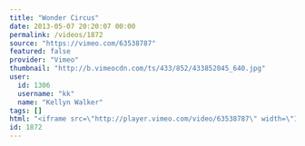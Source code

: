 ```yaml
---
title: "Wonder Circus"
date: 2013-05-07 20:20:07 00:00
permalink: /videos/1872
source: "https://vimeo.com/63538787"
featured: false
provider: "Vimeo"
thumbnail: "http://b.vimeocdn.com/ts/433/852/433852045_640.jpg"
user:
  id: 1306
  username: "kk"
  name: "Kellyn Walker"
tags: []
html: "<iframe src=\"http://player.vimeo.com/video/63538787\" width=\"1280\" height=\"720\" frameborder=\"0\" webkitAllowFullScreen mozallowfullscreen allowFullScreen></iframe>"
id: 1872
---
```



